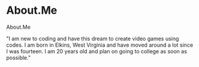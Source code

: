 # About.Me
About.Me
<p> "I am new to coding and have this dream to create video games using codes. I am born in Elkins, West Virginia and have moved around a lot since I was fourteen. I am 20 years old and plan on going to college as soon as possible."

